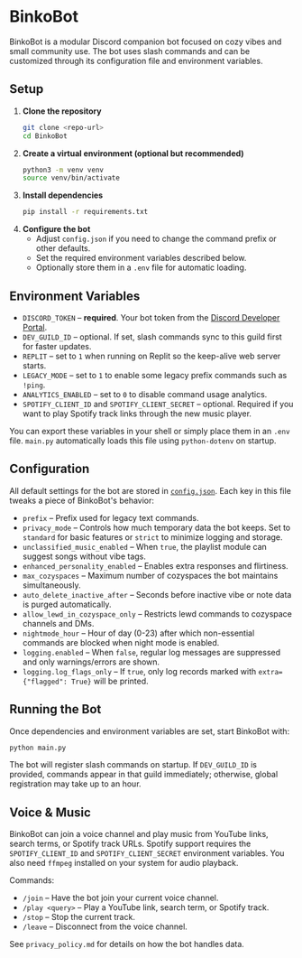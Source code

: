 # BinkoBot

BinkoBot is a modular Discord companion bot focused on cozy vibes and small community use. The bot uses slash commands and can be customized through its configuration file and environment variables.

## Setup

1. **Clone the repository**
   ```bash
   git clone <repo-url>
   cd BinkoBot
   ```
2. **Create a virtual environment (optional but recommended)**
   ```bash
   python3 -m venv venv
   source venv/bin/activate
   ```
3. **Install dependencies**
   ```bash
   pip install -r requirements.txt
   ```
4. **Configure the bot**
   - Adjust `config.json` if you need to change the command prefix or other defaults.
   - Set the required environment variables described below.
   - Optionally store them in a `.env` file for automatic loading.

## Environment Variables

- `DISCORD_TOKEN` – **required**. Your bot token from the [Discord Developer Portal](https://discord.com/developers/applications).
- `DEV_GUILD_ID` – optional. If set, slash commands sync to this guild first for faster updates.
- `REPLIT` – set to `1` when running on Replit so the keep-alive web server starts.
- `LEGACY_MODE` – set to `1` to enable some legacy prefix commands such as `!ping`.
- `ANALYTICS_ENABLED` – set to `0` to disable command usage analytics.
- `SPOTIFY_CLIENT_ID` and `SPOTIFY_CLIENT_SECRET` – optional. Required if you
  want to play Spotify track links through the new music player.

You can export these variables in your shell or simply place them in an `.env` file.
`main.py` automatically loads this file using `python-dotenv` on startup.

## Configuration

All default settings for the bot are stored in [`config.json`](config.json).
Each key in this file tweaks a piece of BinkoBot's behavior:

- `prefix` – Prefix used for legacy text commands.
- `privacy_mode` – Controls how much temporary data the bot keeps. Set to
  `standard` for basic features or `strict` to minimize logging and storage.
- `unclassified_music_enabled` – When `true`, the playlist module can suggest
  songs without vibe tags.
- `enhanced_personality_enabled` – Enables extra responses and flirtiness.
- `max_cozyspaces` – Maximum number of cozyspaces the bot maintains
  simultaneously.
- `auto_delete_inactive_after` – Seconds before inactive vibe or note data is
  purged automatically.
- `allow_lewd_in_cozyspace_only` – Restricts lewd commands to cozyspace
  channels and DMs.
- `nightmode_hour` – Hour of day (0-23) after which non-essential commands are
  blocked when night mode is enabled.
- `logging.enabled` – When `false`, regular log messages are suppressed and only
  warnings/errors are shown.
- `logging.log_flags_only` – If `true`, only log records marked with
  `extra={"flagged": True}` will be printed.

## Running the Bot

Once dependencies and environment variables are set, start BinkoBot with:

```bash
python main.py
```

The bot will register slash commands on startup. If `DEV_GUILD_ID` is provided, commands appear in that guild immediately; otherwise, global registration may take up to an hour.

## Voice & Music

BinkoBot can join a voice channel and play music from YouTube links, search terms, or Spotify track URLs. Spotify support requires the `SPOTIFY_CLIENT_ID` and `SPOTIFY_CLIENT_SECRET` environment variables. You also need `ffmpeg` installed on your system for audio playback.

Commands:

- `/join` – Have the bot join your current voice channel.
- `/play <query>` – Play a YouTube link, search term, or Spotify track.
- `/stop` – Stop the current track.
- `/leave` – Disconnect from the voice channel.

See `privacy_policy.md` for details on how the bot handles data.
